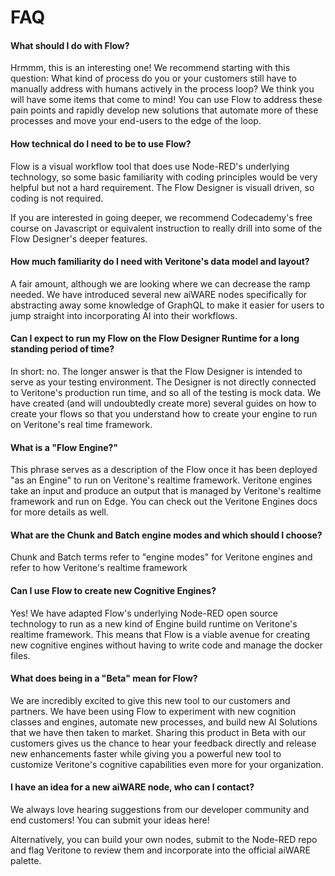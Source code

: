 # FAQ

#### What should I do with Flow?

Hrmmm, this is an interesting one! We recommend starting with this question: What kind of process do you or your customers still have to manually address with humans actively in the process loop? We think you will have some items that come to mind! You can use Flow to address these pain points and rapidly develop new solutions that automate more of these processes and move your end-users to the edge of the loop.

#### How technical do I need to be to use Flow?

Flow is a visual workflow tool that does use Node-RED's underlying technology, so some basic familiarity with coding principles would be very helpful but not a hard requirement. The Flow Designer is visuall driven, so coding is not required.

If you are interested in going deeper, we recommend Codecademy's free course on Javascript or equivalent instruction to really drill into some of the Flow Designer's deeper features.

#### How much familiarity do I need with Veritone's data model and layout?

A fair amount, although we are looking where we can decrease the ramp needed. We have introduced several new aiWARE nodes specifically for abstracting away some knowledge of GraphQL to make it easier for users to jump straight into incorporating AI into their workflows.

#### Can I expect to run my Flow on the Flow Designer Runtime for a long standing period of time?

In short: no. The longer answer is that the Flow Designer is intended to serve as your testing environment. The Designer is not directly connected to Veritone's production run time, and so all of the testing is mock data. We have created (and will undoubtedly create more) several guides on how to create your flows so that you understand how to create your engine to run on Veritone's real time framework.

#### What is a "Flow Engine?"

This phrase serves as a description of the Flow once it has been deployed "as an Engine" to run on Veritone's realtime framework. Veritone engines take an input and produce an output that is managed by Veritone's realtime framework and run on Edge. You can check out the Veritone Engines docs for more details as well.

#### What are the Chunk and Batch engine modes and which should I choose?

Chunk and Batch terms refer to "engine modes" for Veritone engines and refer to how Veritone's realtime framework

#### Can I use Flow to create new Cognitive Engines?

Yes! We have adapted Flow's underlying Node-RED open source technology to run as a new kind of Engine build runtime on Veritone's realtime framework. This means that Flow is a viable avenue for creating new cognitive engines without having to write code and manage the docker files.

#### What does being in a "Beta" mean for Flow?

We are incredibly excited to give this new tool to our customers and partners. We have been using Flow to experiment with new cognition classes and engines, automate new processes, and build new AI Solutions that we have then taken to market. Sharing this product in Beta with our customers gives us the chance to hear your feedback directly and release new enhancements faster while giving you a powerful new tool to customize Veritone's cognitive capabilities even more for your organization.

#### I have an idea for a new aiWARE node, who can I contact? 

We always love hearing suggestions from our developer community and end customers! You can submit your ideas here!

Alternatively, you can build your own nodes, submit to the Node-RED repo and flag Veritone to review them and incorporate into the official aiWARE palette.
